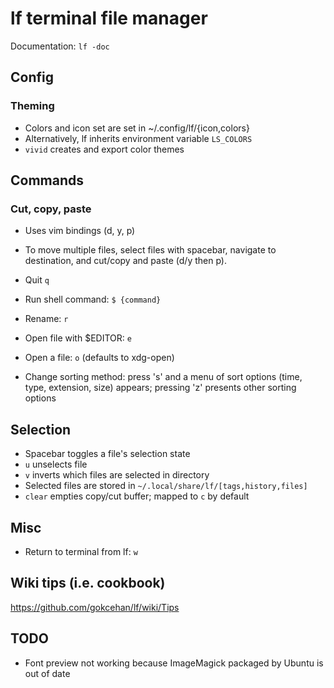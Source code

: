 # lf terminal file manager

Documentation:
`lf -doc`


## Config

### Theming
* Colors and icon set are set in ~/.config/lf/{icon,colors}
* Alternatively, lf inherits environment variable `LS_COLORS`
* `vivid` creates and export color themes


## Commands

### Cut, copy, paste

* Uses vim bindings (d, y, p)

* To move multiple files, select files with spacebar, navigate to destination, and cut/copy and paste (d/y then p).


* Quit  `q`

* Run shell command:  `$ {command}`


* Rename:  `r`

* Open file with $EDITOR:  `e`

* Open a file: `o`  (defaults to xdg-open)

* Change sorting method:  press 's' and a menu of sort options (time, type, extension, size) appears;  pressing 'z' presents other sorting options


## Selection
* Spacebar toggles a file's selection state 
* `u` unselects file
* `v` inverts which files are selected in directory
* Selected files are stored in `~/.local/share/lf/[tags,history,files]`
* `clear` empties copy/cut buffer; mapped to `c` by default 


## Misc

* Return to terminal from lf:  `w`


## Wiki tips (i.e. cookbook)
https://github.com/gokcehan/lf/wiki/Tips




## TODO
* Font preview not working because ImageMagick packaged by Ubuntu is out of date
